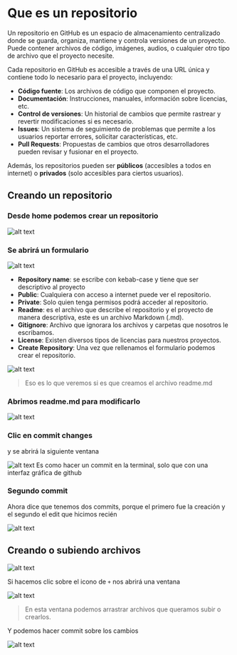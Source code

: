 # Que es un repositorio

Un repositorio en GitHub es un espacio de almacenamiento centralizado donde se guarda, organiza, mantiene y controla versiones de un proyecto. Puede contener archivos de código, imágenes, audios, o cualquier otro tipo de archivo que el proyecto necesite.

Cada repositorio en GitHub es accesible a través de una URL única y contiene todo lo necesario para el proyecto, incluyendo:

* **Código fuente**: Los archivos de código que componen el proyecto.
* **Documentación**: Instrucciones, manuales, información sobre licencias, etc.
* **Control de versiones**: Un historial de cambios que permite rastrear y revertir modificaciones si es necesario.
* **Issues**: Un sistema de seguimiento de problemas que permite a los usuarios reportar errores, solicitar características, etc.
* **Pull Requests**: Propuestas de cambios que otros desarrolladores pueden revisar y fusionar en el proyecto.

Además, los repositorios pueden ser **públicos** (accesibles a todos en internet) o **privados** (solo accesibles para ciertos usuarios).

## Creando un repositorio

### Desde home podemos crear un repositorio

![alt text](img/Dashboard_new_repo.png)

### Se abrirá un formulario

![alt text](img/Create_new_repo_form.png)

* **Repository name**: se escribe con kebab-case y tiene que ser descriptivo al proyecto
* **Public**: Cualquiera con acceso a internet puede ver el repositorio.
* **Private**: Solo quien tenga permisos podrá acceder al repositorio.
* **Readme**: es el archivo que describe el repositorio y el proyecto de manera descriptiva, este es un archivo Markdown (.md).
* **Gitignore**: Archivo que ignorara los archivos y carpetas que nosotros le escribamos.
* **License**: Existen diversos tipos de licencias para nuestros proyectos.
* **Create Repository**: Una vez que rellenamos el formulario podemos crear el repositorio.

![alt text](img/curso-de-git-y-github.png)
>Eso es lo que veremos si es que creamos el archivo readme.md

### Abrimos readme.md para modificarlo

![alt text](img/modificando_readme_commit.png)

### Clic en commit changes

y se abrirá la siguiente ventana

![alt text](<img/Commit changes.png>)
Es como hacer un commit en la terminal, solo que con una interfaz gráfica de github

### Segundo commit

Ahora dice que tenemos dos commits, porque el primero fue la creación y el segundo el edit que hicimos recién

![alt text](img/commits-realizados.png)

## Creando o subiendo archivos

![alt text](img/curso-de-git-y-github-1.png)

Si hacemos clic sobre el icono de `+` nos abrirá una ventana

![alt text](<img/Drag additional tiles here to add them to your repository.png>)

> En esta ventana podemos arrastrar archivos que queramos subir o crearlos.

Y podemos hacer commit sobre los cambios

![alt text](img/codigo.py.png)
